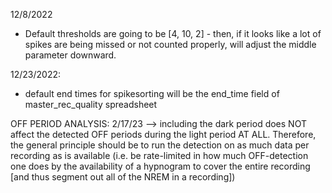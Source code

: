 
12/8/2022
- Default thresholds are going to be [4, 10, 2] - then, if it looks like a lot of spikes are being missed or not counted properly, will adjust the middle parameter downward. 

12/23/2022:
- default end times for spikesorting will be the end_time field of master_rec_quality spreadsheet

OFF PERIOD ANALYSIS:
2/17/23 --> including the dark period does NOT affect the detected OFF periods during the light period AT ALL. Therefore, the general principle should be to run the detection on as much data per recording as is available (i.e. be rate-limited in how much OFF-detection one does by the availability of a hypnogram to cover the entire recording [and thus segment out all of the NREM in a recording])
